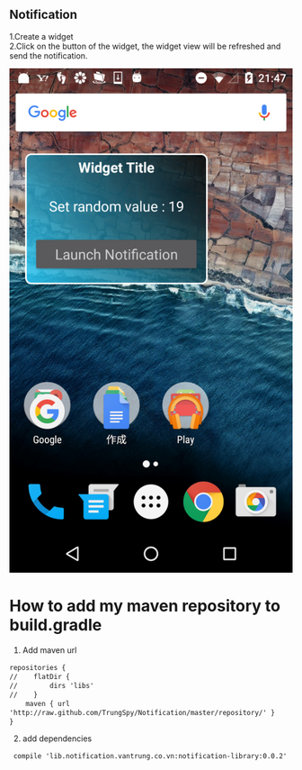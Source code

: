 ## Notification  
1.Create a widget  
2.Click on the button of the widget, the widget view will be refreshed and send the notification.   

<img src="https://github.com/TrungSpy/Notification/blob/master/device-2016-02-28-214719.png">


# How to add my maven repository to build.gradle
1. Add maven url 
```
repositories {
//    flatDir {
//        dirs 'libs'
//    }
    maven { url 'http://raw.github.com/TrungSpy/Notification/master/repository/' }
}
```
2. add dependencies
```
 compile 'lib.notification.vantrung.co.vn:notification-library:0.0.2'
```
